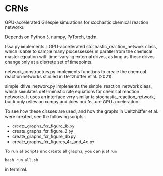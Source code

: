 # CRNs
GPU-accelerated Gillespie simulations for stochastic chemical reaction networks

Depends on Python 3, numpy, PyTorch, tqdm.

tssa.py implements a GPU-accellerated stochastic_reaction_network class, which is able to sample many processesses in parallel from the chemical master equation with time-varying external drives, as long as these drives change only at a discrete set of timepoints. 

network_constructurs.py implements functions to create the chemical reaction networks studied in Ueltzhöffer et al. (2021).

simple_drive_network.py implements the simple_reaction_network class, which simulates deterministic rate equations for chemical reaction networks. It uses an interface very similar to stochastic_reaction_network, but it only relies on numpy and does not feature GPU acceleration.

To see how these classes are used, and how the graphs in Ueltzhöffer et al. were created, see the following scripts:

- create_graphs_for_figure_1b.py
- create_graphs_for_figure_2.py
- create_graphs_for_figure_4b.py
- create_graphs_for_figures_4a_and_4c.py

To run all scripts and create all graphs, you can just run 

```
bash run_all.sh
```

in terminal.
